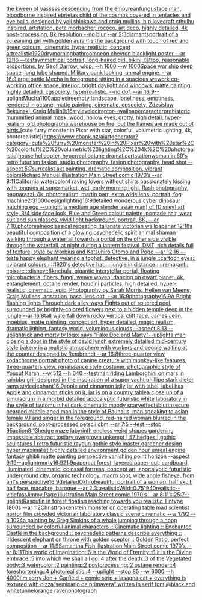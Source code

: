 [the kween of yasssss descending from the empyrean](https://www.ebank.nz/aiartgenerator?category=the%20kween%20of%20yasssss%20descending%20from%20the%20empyrean)[fungus](https://www.ebank.nz/aiartgenerator?category=fungus)[face man, bloodborne inspired ebrietas child of the cosmos covered in tentacles and eye balls, designed by yoji shinkawa and craig mullins, h.p lovecraft cthulhu inspired, artstation, pete morbacher, rococo, art deco, highly detailed, 4k post-processing, 8k resolution --no blur --ar 2:3](https://www.ebank.nz/aiartgenerator?category=face%20man%2C%20bloodborne%20inspired%20ebrietas%20child%20of%20the%20cosmos%20covered%20in%20tentacles%20and%20eye%20balls%2C%20designed%20by%20yoji%20shinkawa%20and%20craig%20mullins%2C%20h.p%20lovecraft%20cthulhu%20inspired%2C%20artstation%2C%20pete%20morbacher%2C%20rococo%2C%20art%20deco%2C%20highly%20detailed%2C%204k%20post-processing%2C%208k%20resolution%20--no%20blur%20--ar%202%3A3)[diamants](https://www.ebank.nz/aiartgenerator?category=diamants)[portrait of a screaming girl with golden aura ifie the background with touch of red and green colours , cinematic, hyper realistic, concept art](https://www.ebank.nz/aiartgenerator?category=portrait%20of%20a%20screaming%20girl%20with%20golden%20aura%20ifie%20the%20background%20with%20touch%20of%20red%20and%20green%20colours%20%2C%20cinematic%2C%20hyper%20realistic%2C%20concept%20art)[realistic](https://www.ebank.nz/aiartgenerator?category=realistic)[1920](https://www.ebank.nz/aiartgenerator?category=1920)[dry](https://www.ebank.nz/aiartgenerator?category=dry)[morning](https://www.ebank.nz/aiartgenerator?category=morning)[bathroom](https://www.ebank.nz/aiartgenerator?category=bathroom)[neon chevron blacklight poster —ar 12:16 —test](https://www.ebank.nz/aiartgenerator?category=neon%20chevron%20blacklight%20poster%20%E2%80%94ar%2012%3A16%20%E2%80%94test)[symmetrical portrait, long-haired girl, bikini, tattoo, reasonable proportions, by Geof Darrow, wlop, --h 1600 --w 1000](https://www.ebank.nz/aiartgenerator?category=symmetrical%20portrait%2C%20long-haired%20girl%2C%20bikini%2C%20tattoo%2C%20reasonable%20proportions%2C%20by%20Geof%20Darrow%2C%20wlop%2C%20--h%201600%20--w%201000)[Space war ship deep space, long tube shaped, Military punk looking, unreal engine, --ar 16:9](https://www.ebank.nz/aiartgenerator?category=Space%20war%20ship%20deep%20space%2C%20long%20tube%20shaped%2C%20Military%20punk%20looking%2C%20unreal%20engine%2C%20--ar%2016%3A9)[large battle Mecha in foreground sitting in a spacious wework co-working office space, interior, bright daylight and windows, matte painting, highly detailed, cgsociety, hyperrealistic, --no dof, --ar 16:9](https://www.ebank.nz/aiartgenerator?category=large%20battle%20Mecha%20in%20foreground%20sitting%20in%20a%20spacious%20wework%20co-working%20office%20space%2C%20interior%2C%20bright%20daylight%20and%20windows%2C%20matte%20painting%2C%20highly%20detailed%2C%20cgsociety%2C%20hyperrealistic%2C%20--no%20dof%2C%20--ar%2016%3A9)[--uplight](https://www.ebank.nz/aiartgenerator?category=--uplight)[Mucha](https://www.ebank.nz/aiartgenerator?category=Mucha)[1100](https://www.ebank.nz/aiartgenerator?category=1100)[apple](https://www.ebank.nz/aiartgenerator?category=apple)[sire](https://www.ebank.nz/aiartgenerator?category=sire)[empty landscape, loneliness, emptiness, rendered in octane, matte painting, cinematic, cgsociety, Zdzsislaw Beksinski, Craig Mullin](https://www.ebank.nz/aiartgenerator?category=empty%20landscape%2C%20loneliness%2C%20emptiness%2C%20rendered%20in%20octane%2C%20matte%20painting%2C%20cinematic%2C%20cgsociety%2C%20Zdzsislaw%20Beksinski%2C%20Craig%20Mullin)[9:16](https://www.ebank.nz/aiartgenerator?category=9%3A16)[style](https://www.ebank.nz/aiartgenerator?category=style)[velociraptor](https://www.ebank.nz/aiartgenerator?category=velociraptor)[--wallpaper](https://www.ebank.nz/aiartgenerator?category=--wallpaper)[caracter](https://www.ebank.nz/aiartgenerator?category=caracter)[prehistoric mummified animal mask, wood, hollow eyes, grotty, high detail, hyper-realism, old photograph](https://www.ebank.nz/aiartgenerator?category=prehistoric%20mummified%20animal%20mask%2C%20wood%2C%20hollow%20eyes%2C%20grotty%2C%20high%20detail%2C%20hyper-realism%2C%20old%20photograph)[a warehouse on fire, but the flames are made out of birds.](https://www.ebank.nz/aiartgenerator?category=a%20warehouse%20on%20fire%2C%20but%20the%20flames%20are%20made%20out%20of%20birds.)[cute furry monster in Pixar with star, colorful, volumetric lighting, 4k, photorealistic](https://www.ebank.nz/aiartgenerator?category=cute%20furry%20monster%20in%20Pixar%20with%20star%2C%20colorful%2C%20volumetric%20lighting%2C%204k%2C%20photorealistic)[house helicopter, hyperreal octane dramatic](https://www.ebank.nz/aiartgenerator?category=house%20helicopter%2C%20hyperreal%20octane%20dramatic)[artstation](https://www.ebank.nz/aiartgenerator?category=artstation)[woman in 60's retro futurism fasion, studio photography, fasion photography, head shot --aspect 5:7](https://www.ebank.nz/aiartgenerator?category=woman%20in%2060%27s%20retro%20futurism%20fasion%2C%20studio%20photography%2C%20fasion%20photography%2C%20head%20shot%20--aspect%205%3A7)[surrealist akt painting, dramatic composition, vibrant colors](https://www.ebank.nz/aiartgenerator?category=surrealist%20akt%20painting%2C%20dramatic%20composition%2C%20vibrant%20colors)[Richard Manuel illustration Main Street comic 1970’s --ar 8:11](https://www.ebank.nz/aiartgenerator?category=Richard%20Manuel%20illustration%20Main%20Street%20comic%201970%E2%80%99s%20--ar%208%3A11)[California watercolor](https://www.ebank.nz/aiartgenerator?category=California%20watercolor)[4 raving lovers without shirts passionately kissing with tongues at supermarket, wet, early morning light, flash photography, papparazzi, 8k, photorealism, martin parr, extra wide lens, portrait, fog machine](https://www.ebank.nz/aiartgenerator?category=4%20raving%20lovers%20without%20shirts%20passionately%20kissing%20with%20tongues%20at%20supermarket%2C%20wet%2C%20early%20morning%20light%2C%20flash%20photography%2C%20papparazzi%2C%208k%2C%20photorealism%2C%20martin%20parr%2C%20extra%20wide%20lens%2C%20portrait%2C%20fog%20machine)[2:3](https://www.ebank.nz/aiartgenerator?category=2%3A3)[1000](https://www.ebank.nz/aiartgenerator?category=1000)[design](https://www.ebank.nz/aiartgenerator?category=design)[lighting](https://www.ebank.nz/aiartgenerator?category=lighting)[16:9](https://www.ebank.nz/aiartgenerator?category=16%3A9)[detailed wonderous cyber dinosaur hatching egg --uplight](https://www.ebank.nz/aiartgenerator?category=detailed%20wonderous%20cyber%20dinosaur%20hatching%20egg%20--uplight)[[a medium age slender asian man] of [Disney] art style, 3/4 side face look, Blue and Green colour palette, pomade hair, wear suit and sun glasses, vivid light background, portrait, 8K, —ar 7:10](https://www.ebank.nz/aiartgenerator?category=%5Ba%20medium%20age%20slender%20asian%20man%5D%20of%20%5BDisney%5D%20art%20style%2C%203/4%20side%20face%20look%2C%20Blue%20and%20Green%20colour%20palette%2C%20pomade%20hair%2C%20wear%20suit%20and%20sun%20glasses%2C%20vivid%20light%20background%2C%20portrait%2C%208K%2C%20%E2%80%94ar%207%3A10)[,photoreal](https://www.ebank.nz/aiartgenerator?category=%2Cphotoreal)[neoclassical repeating  Italianate victorian wallpaper ar 12:18](https://www.ebank.nz/aiartgenerator?category=neoclassical%20repeating%20%20Italianate%20victorian%20wallpaper%20ar%2012%3A18)[a beautiful composition of a glowing psychedelic spirit animal shaman walking through a waterfall towards a portal on the other side visible through the waterfall, at night during a lantern festival, DMT,  rich details full of texture, style by Mœbius and Katsuhiro Otomo and Pogo —ar 12:16 —test](https://www.ebank.nz/aiartgenerator?category=a%20beautiful%20composition%20of%20a%20glowing%20psychedelic%20spirit%20animal%20shaman%20walking%20through%20a%20waterfall%20towards%20a%20portal%20on%20the%20other%20side%20visible%20through%20the%20waterfall%2C%20at%20night%20during%20a%20lantern%20festival%2C%20DMT%2C%20%20rich%20details%20full%20of%20texture%2C%20style%20by%20M%C5%93bius%20and%20Katsuhiro%20Otomo%20and%20Pogo%20%E2%80%94ar%2012%3A16%20%E2%80%94test)[a happy elephant wearing a tophat, detective, in a jungle ::cartoon eyes:: ::vibrant colours:: ::1920's detective hat:: ::jungle in distance:: ::rembrant:: ::pixar:: ::disney::](https://www.ebank.nz/aiartgenerator?category=a%20happy%20elephant%20wearing%20a%20tophat%2C%20detective%2C%20in%20a%20jungle%20%3A%3Acartoon%20eyes%3A%3A%20%3A%3Avibrant%20colours%3A%3A%20%3A%3A1920%27s%20detective%20hat%3A%3A%20%3A%3Ajungle%20in%20distance%3A%3A%20%3A%3Arembrant%3A%3A%20%3A%3Apixar%3A%3A%20%3A%3Adisney%3A%3A)[8k](https://www.ebank.nz/aiartgenerator?category=8k)[nebula, gigantic interstellar portal, floating microbacteria, fibers, fungi, weave woven, dancing on dwarf planet, 4k, entanglement, octane render, houdini particles, high detailed, hyper-realistic, cinematic, epic, Photography by Sarah Morris, Hellen van Meene, Craig Mullens, artstation, nasa, lens dirt, --ar 16:9](https://www.ebank.nz/aiartgenerator?category=nebula%2C%20gigantic%20interstellar%20portal%2C%20floating%20microbacteria%2C%20fibers%2C%20fungi%2C%20weave%20woven%2C%20dancing%20on%20dwarf%20planet%2C%204k%2C%20entanglement%2C%20octane%20render%2C%20houdini%20particles%2C%20high%20detailed%2C%20hyper-realistic%2C%20cinematic%2C%20epic%2C%20Photography%20by%20Sarah%20Morris%2C%20Hellen%20van%20Meene%2C%20Craig%20Mullens%2C%20artstation%2C%20nasa%2C%20lens%20dirt%2C%20--ar%2016%3A9)[photography](https://www.ebank.nz/aiartgenerator?category=photography)[16:9](https://www.ebank.nz/aiartgenerator?category=16%3A9)[A Bright flashing lights Through dark alley ways Fights out of spitered pool, surrounded by brightly-colored flowers next to a hidden temple deep in the jungle --ar 16:8](https://www.ebank.nz/aiartgenerator?category=A%20Bright%20flashing%20lights%20Through%20dark%20alley%20ways%20Fights%20out%20of%20spitered%20pool%2C%20surrounded%20by%20brightly-colored%20flowers%20next%20to%20a%20hidden%20temple%20deep%20in%20the%20jungle%20--ar%2016%3A8)[tall waterfall down rocky vertical cliff face, James Jean, moebius, matte painting, concept art, hyper detailed, magic realism, dramatic lighing, fantasy world, voluminous clouds --aspect 8:13 --uplight](https://www.ebank.nz/aiartgenerator?category=tall%20waterfall%20down%20rocky%20vertical%20cliff%20face%2C%20James%20Jean%2C%20moebius%2C%20matte%20painting%2C%20concept%20art%2C%20hyper%20detailed%2C%20magic%20realism%2C%20dramatic%20lighing%2C%20fantasy%20world%2C%20voluminous%20clouds%20--aspect%208%3A13%20--uplight)[rick and morty tv logo: says "Fake Doc and Marty"](https://www.ebank.nz/aiartgenerator?category=rick%20and%20morty%20tv%20logo%3A%20says%20%22Fake%20Doc%20and%20Marty%22)[--uplight](https://www.ebank.nz/aiartgenerator?category=--uplight)[a man closing a door in the style of david lynch extremely detailed mid-century style bakery in a realistic atmosphere with workers and people waiting at the counter designed by Rembrandt --ar 16:8](https://www.ebank.nz/aiartgenerator?category=a%20man%20closing%20a%20door%20in%20the%20style%20of%20david%20lynch%20extremely%20detailed%20mid-century%20style%20bakery%20in%20a%20realistic%20atmosphere%20with%20workers%20and%20people%20waiting%20at%20the%20counter%20designed%20by%20Rembrandt%20--ar%2016%3A8)[three-quarter view kodachrome portrait photo of canine creature with monkey-like features, three-quarters view, renaissance style costume, photographic style of Yousuf Karsh, --w 512 --h 640  --test](https://www.ebank.nz/aiartgenerator?category=three-quarter%20view%20kodachrome%20portrait%20photo%20of%20canine%20creature%20with%20monkey-like%20features%2C%20three-quarters%20view%2C%20renaissance%20style%20costume%2C%20photographic%20style%20of%20Yousuf%20Karsh%2C%20--w%20512%20--h%20640%20%20--test)[man riding Lamborghini on mars in rain](https://www.ebank.nz/aiartgenerator?category=man%20riding%20Lamborghini%20on%20mars%20in%20rain)[bbq grill designed in the inspiration of a super yacht phillipe stark dieter rams style](https://www.ebank.nz/aiartgenerator?category=bbq%20grill%20designed%20in%20the%20inspiration%20of%20a%20super%20yacht%20phillipe%20stark%20dieter%20rams%20style)[elephant](https://www.ebank.nz/aiartgenerator?category=elephant)[16:9](https://www.ebank.nz/aiartgenerator?category=16%3A9)[apple and cinnamon jelly jar with label, label has Apple and cinnamon sticks on it, jar is on a country table](https://www.ebank.nz/aiartgenerator?category=apple%20and%20cinnamon%20jelly%20jar%20with%20label%2C%20label%20has%20Apple%20and%20cinnamon%20sticks%20on%20it%2C%20jar%20is%20on%20a%20country%20table)[a close up of a simulacrum in a morbid detailed apocalyptic futuristic white laboratory in the style of tsutomu nihei dark cinematic moody scary](https://www.ebank.nz/aiartgenerator?category=a%20close%20up%20of%20a%20simulacrum%20in%20a%20morbid%20detailed%20apocalyptic%20futuristic%20white%20laboratory%20in%20the%20style%20of%20tsutomu%20nihei%20dark%20cinematic%20moody%20scary)[effects](https://www.ebank.nz/aiartgenerator?category=effects)[blur](https://www.ebank.nz/aiartgenerator?category=blur)[insecure bearded middle aged man in the style of Bauhaus, man speaking to asian female VJ and singer in the foreground, red-haired woman blurred in the background, post-processed petscii cbm --ar 7:5 --test --stop 95](https://www.ebank.nz/aiartgenerator?category=insecure%20bearded%20middle%20aged%20man%20in%20the%20style%20of%20Bauhaus%2C%20man%20speaking%20to%20asian%20female%20VJ%20and%20singer%20in%20the%20foreground%2C%20red-haired%20woman%20blurred%20in%20the%20background%2C%20post-processed%20petscii%20cbm%20--ar%207%3A5%20--test%20--stop%2095)[action](https://www.ebank.nz/aiartgenerator?category=action)[8:13](https://www.ebank.nz/aiartgenerator?category=8%3A13)[hedge maze labyrinth endless weird shapes gardening impossible abstract topiary overgrown unkempt | 57 hedges | gothic sculptures | retro futuristic raygun gothic style master gardener design hyper maximalist highly detailed environment golden hour unreal engine fantasy ghibli matte painting perspective vanishing point horizon --aspect 9:19](https://www.ebank.nz/aiartgenerator?category=hedge%20maze%20labyrinth%20endless%20weird%20shapes%20gardening%20impossible%20abstract%20topiary%20overgrown%20unkempt%20%7C%2057%20hedges%20%7C%20gothic%20sculptures%20%7C%20retro%20futuristic%20raygun%20gothic%20style%20master%20gardener%20design%20hyper%20maximalist%20highly%20detailed%20environment%20golden%20hour%20unreal%20engine%20fantasy%20ghibli%20matte%20painting%20perspective%20vanishing%20point%20horizon%20--aspect%209%3A19)[--uplight](https://www.ebank.nz/aiartgenerator?category=--uplight)[morty](https://www.ebank.nz/aiartgenerator?category=morty)[16:9](https://www.ebank.nz/aiartgenerator?category=16%3A9)[21:9](https://www.ebank.nz/aiartgenerator?category=21%3A9)[papercut forest, layered paper-cut, cardboard, illuminated, cinematic, colossal fortress, concept art, apocalyptic futuristic underground city, organic technology, macro shot, wide angle fisheye, from ant's perspective](https://www.ebank.nz/aiartgenerator?category=papercut%20forest%2C%20layered%20paper-cut%2C%20cardboard%2C%20illuminated%2C%20cinematic%2C%20colossal%20fortress%2C%20concept%20art%2C%20apocalyptic%20futuristic%20underground%20city%2C%20organic%20technology%2C%20macro%20shot%2C%20wide%20angle%20fisheye%2C%20from%20ant%27s%20perspective)[16:9](https://www.ebank.nz/aiartgenerator?category=16%3A9)[detailed](https://www.ebank.nz/aiartgenerator?category=detailed)[Okhro](https://www.ebank.nz/aiartgenerator?category=Okhro)[beautiful portrait of a woman, half skull, half face, macabre, baroque --ar 2:3](https://www.ebank.nz/aiartgenerator?category=beautiful%20portrait%20of%20a%20woman%2C%20half%20skull%2C%20half%20face%2C%20macabre%2C%20baroque%20--ar%202%3A3)[::](https://www.ebank.nz/aiartgenerator?category=%3A%3A)[realistic](https://www.ebank.nz/aiartgenerator?category=realistic)[Wild](https://www.ebank.nz/aiartgenerator?category=Wild)[::0.75](https://www.ebank.nz/aiartgenerator?category=%3A%3A0.75)[1940](https://www.ebank.nz/aiartgenerator?category=1940)[realistic](https://www.ebank.nz/aiartgenerator?category=realistic)[--vibefast](https://www.ebank.nz/aiartgenerator?category=--vibefast)[Jimmy Page illustration Main Street comic 1970’s --ar 8:11](https://www.ebank.nz/aiartgenerator?category=Jimmy%20Page%20illustration%20Main%20Street%20comic%201970%E2%80%99s%20--ar%208%3A11)[1](https://www.ebank.nz/aiartgenerator?category=1)[::2](https://www.ebank.nz/aiartgenerator?category=%3A%3A2)[5:7](https://www.ebank.nz/aiartgenerator?category=5%3A7)[--uplight](https://www.ebank.nz/aiartgenerator?category=--uplight)[Rasputin in forest floating reaching towards you  realistic Tintype 1800s --ar 1:2](https://www.ebank.nz/aiartgenerator?category=Rasputin%20in%20forest%20floating%20reaching%20towards%20you%20%20realistic%20Tintype%201800s%20--ar%201%3A2)[Christ](https://www.ebank.nz/aiartgenerator?category=Christ)[frankenstein monster on operating table mad scientist horror film crowded victorian laboratory  classic scene cinematic --w 1792 --h 1024](https://www.ebank.nz/aiartgenerator?category=frankenstein%20monster%20on%20operating%20table%20mad%20scientist%20horror%20film%20crowded%20victorian%20laboratory%20%20classic%20scene%20cinematic%20--w%201792%20--h%201024)[a painting by Greg Simkins of a whale jumping through a hoop surrounded by colorful animal characters :: Cinematic lighting :: Enchanted Castle in the background :: psychedelic patterns describe everything  :: iridescent elephant on throne with golden sceptor :: Golden Ratio, perfect composition --ar 11:9](https://www.ebank.nz/aiartgenerator?category=a%20painting%20by%20Greg%20Simkins%20of%20a%20whale%20jumping%20through%20a%20hoop%20surrounded%20by%20colorful%20animal%20characters%20%3A%3A%20Cinematic%20lighting%20%3A%3A%20Enchanted%20Castle%20in%20the%20background%20%3A%3A%20psychedelic%20patterns%20describe%20everything%20%20%3A%3A%20iridescent%20elephant%20on%20throne%20with%20golden%20sceptor%20%3A%3A%20Golden%20Ratio%2C%20perfect%20composition%20--ar%2011%3A9)[Samantha Fish illustration Main Street comic 1970’s --ar 8:11](https://www.ebank.nz/aiartgenerator?category=Samantha%20Fish%20illustration%20Main%20Street%20comic%201970%E2%80%99s%20--ar%208%3A11)[This world of Imagination::6 is the World of Eternity::6 it is the Divine embrace::5 into which we shall all go::4 after the death::3 of the Vegetated body::3 watercolor::2 painting::2  postprocessing::2 octane render::4 foreshortening::4 photorealistic::4 --uplight --stop 85 --w 6000 --h 4000](https://www.ebank.nz/aiartgenerator?category=This%20world%20of%20Imagination%3A%3A6%20is%20the%20World%20of%20Eternity%3A%3A6%20it%20is%20the%20Divine%20embrace%3A%3A5%20into%20which%20we%20shall%20all%20go%3A%3A4%20after%20the%20death%3A%3A3%20of%20the%20Vegetated%20body%3A%3A3%20watercolor%3A%3A2%20painting%3A%3A2%20%20postprocessing%3A%3A2%20octane%20render%3A%3A4%20foreshortening%3A%3A4%20photorealistic%3A%3A4%20--uplight%20--stop%2085%20--w%206000%20--h%204000)[I'm sorry Jon + Garfield + comic strip + lasagna cat + everything is textured with pizza](https://www.ebank.nz/aiartgenerator?category=I%27m%20sorry%20Jon%20%2B%20Garfield%20%2B%20comic%20strip%20%2B%20lasagna%20cat%20%2B%20everything%20is%20textured%20with%20pizza)[“seminario de primavera” written in serif font,@black and white](https://www.ebank.nz/aiartgenerator?category=%E2%80%9Cseminario%20de%20primavera%E2%80%9D%20written%20in%20serif%20font%2C%40black%20and%20white)[tunnel](https://www.ebank.nz/aiartgenerator?category=tunnel)[orange raven](https://www.ebank.nz/aiartgenerator?category=orange%20raven)[photograph](https://www.ebank.nz/aiartgenerator?category=photograph)